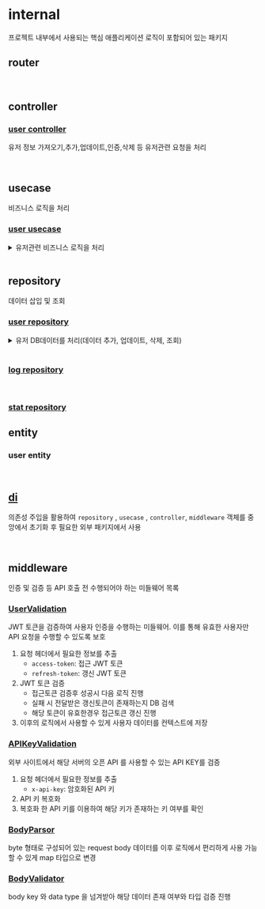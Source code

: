 # internal

프로젝트 내부에서 사용되는 핵심 애플리케이션 로직이 포함되어 있는 패키지

## router

</br>

## controller

### [user controller](https://github.com/PARKNAMSU/cron-alarm-server/blob/main/app/internal/controller/user_controller/user_controller.go)

유저 정보 가져오기,추가,업데이트,인증,삭제 등 유저관련 요청을 처리

</br>

## usecase

비즈니스 로직을 처리

### [user usecase](https://github.com/PARKNAMSU/cron-alarm-server/blob/main/app/internal/usecase/user_usecase/user_usecase.go)

<details>

<summary>유저관련 비즈니스 로직을 처리</summary>

* SignUp
    1. 회원가입 이메일과 동일한 이메일이 있는지 확인 후 없는경우 종료
    2. 유저 index 데이터 생성 후 키로 사용할 `userId` ai key 리턴
    3. 패스워드 암호화 처리
    4. 유저관련 데이터 처리
        * 유저 정보 테이블에 `userId`, `email` 저장
        * 유저 로그인시 사용할 로그인 데이터에 `userId` , `email` , `password` 저장
    5. 토큰 데이터 생성 후 유저에게 전달할 `accessToken`, `refreshToken` 생성
    6. `refreshToken` 테이블에 `userId` 와 함께 토큰 저장 (탈취당할 경우 해당 토큰 무효화 처리 위함)
    7. 유저데이터와 함께 토큰 리턴
* SignIn
    1. `email` 통해 유저정보 가져오기. 없는경우 종료
    2. db 에 저장된 암호화된 비밀번호를 복호화하여 전달받은 비밀번호와 비교. 틀릴경우 종료
    3. 토큰 데이터 생성 후 유저에게 전달할 `accessToken`, `refreshToken` 생성
    4. `refreshToken` 테이블에 `userId` 와 함께 토큰 저장 (탈취당할 경우 해당 토큰 무효화 처리 위함)
    5. 유저데이터와 함께 토큰 리턴
* Authorization
    1. 유저가 입력한 인증코드 통해 유효한 코드를 가져옴. 없거나 저장된 코드와 유저가 입력한 코드가 다른경우 종료
    2. 유저 인증관련 정보를 업데이트 및 추가
        * 유저 인증상태를 인증 완료 상태로 변경
        * 유저 인증코드 테이블의 유저 인증코드의 상태를 인증 완료 상태로 변경
        * 유저 인증코드 로그에 데이터 저장(인증완료 상태로 저장)
    3. 유저 토큰데이터 정보를 업데이트하여 `accessToken`, `refreshToken` 생성
    4. 유저정보와 토큰정보를 리턴
* AuthCodeSend
    1. 인증코드값과 인증 만료시간을 생성
    2. `AuthType`(인증 방법) 에 따라 분기하여 인증 코드 발송(현재는 email 발송만 존재)
    3. 유저 인증코드 관련 정보를 업데이트
        * 인증 코드 테이블에 코드 저장
        * 유저 인증코드 로그에 데이터 저장(미인증 상태로 저장)
* ApiKeyIssue

</details>

</br>

## repository

데이터 삽입 및 조회

### [user repository](https://github.com/PARKNAMSU/cron-alarm-server/blob/main/app/internal/repository/user_repository/repository.go) 

<details>

<summary>유저 DB데이터를 처리(데이터 추가, 업데이트, 삭제, 조회)</summary>

* GetUser
    * 유저 전체 정보 가져오기 (select)
* CreateUser
    * 유저 index 테이블 유저 생성 (insert)
* SetUserLoginData
    * 유저 로그인 정보 생성 및 업데이트 (duplicate)
* SetUserOauth
    * 유저 oauth 정보 생성 및 업데이트 (duplicate)
* SetUserInformation
    * 유저 상세정보 생성 및 업데이트 (duplicate)
* Authorization
    * 유저 인증 (update)
* SetUserRefreshToken
    * 유저 갱신 토큰 생성 및 업데이트 (duplicate)
* DeleteUser
    * 유저 삭제상태로 업데이트 (update)
* GetUserApiKey
    * 유저 api key 가져오기 (select)
* GetRefreshToken
    * 유저 갱신 토큰 가져오기 (select)
* SetUserApiKey
    * 유저 api key 생성 및 업데이트 (duplicate)
* SetUserAuthCode
    * 유저 인증 코드 발급 (insert)
* UserAuthorization
    * 유저 인증 처리 (update)
* GetAvailableAuthCode
    * 유효한 인증 코드 가져오기 (select)

</details>

</br>

### [log repository](https://github.com/PARKNAMSU/cron-alarm-server/blob/main/app/internal/repository/log_repository/repository.go)

</br>

### [stat repository](https://github.com/PARKNAMSU/cron-alarm-server/blob/main/app/internal/repository/stat_repository/repository.go)


## entity

### user entity

</br>

## [di](https://github.com/PARKNAMSU/cron-alarm-server/blob/main/app/internal/di/inject.go) 
의존성 주입을 활용하여 
`repository` , `usecase` , `controller`, `middleware` 객체를 중앙에서 초기화 후 필요한 외부 패키지에서 사용

</br>

## middleware

인증 및 검증 등 API 호출 전 수행되어야 하는 미들웨어 목록

### [UserValidation](https://github.com/PARKNAMSU/cron-alarm-server/blob/main/app/internal/middleware/middleware.go)

JWT 토큰을 검증하여 사용자 인증을 수행하는 미들웨어.
이를 통해 유효한 사용자만 API 요청을 수행할 수 있도록 보호

1. 요청 헤더에서 필요한 정보를 추출
    * `access-token`: 접근 JWT 토큰
    * `refresh-token`: 갱신 JWT 토큰 
2. JWT 토큰 검증
    * 접근토큰 검증후 성공시 다음 로직 진행
    * 실패 시 전달받은 갱신토큰이 존재하는지 DB 검색 
    * 해당 토큰이 유효한경우 접근토큰 갱신 진행
3. 이후의 로직에서 사용할 수 있게 사용자 데이터를 컨텍스트에 저장

### [APIKeyValidation](https://github.com/PARKNAMSU/cron-alarm-server/blob/main/app/internal/middleware/middleware.go)

외부 사이트에서 해당 서버의 오픈 API 를 사용할 수 있는 API KEY를 검증

1. 요청 헤더에서 필요한 정보를 추출
    * `x-api-key`: 암호화된 API 키
2. API 키 복호화
3. 복호화 한 API 키를 이용하여 해당 키가 존재하는 키 여부를 확인

### [BodyParsor](https://github.com/PARKNAMSU/cron-alarm-server/blob/main/app/internal/middleware/middleware.go)

byte 형태로 구성되어 있는 request body 데이터를 이후 로직에서 편리하게 사용 가능할 수 있게 map 타입으로 변경 

### [BodyValidator](https://github.com/PARKNAMSU/cron-alarm-server/blob/main/app/internal/middleware/middleware.go)

body key 와 data type 을 넘겨받아 해당 데이터 존재 여부와 타입 검증 진행

